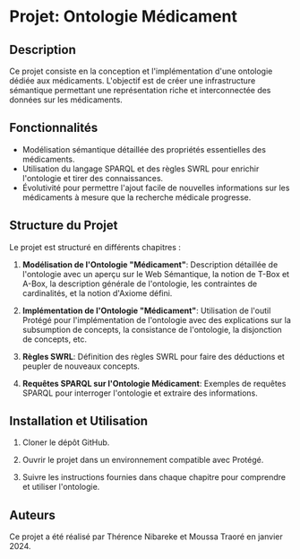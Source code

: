 # Projet: Ontologie Médicament

 
## Description

Ce projet consiste en la conception et l'implémentation d'une ontologie dédiée aux médicaments.
L'objectif est de créer une infrastructure sémantique permettant une représentation riche et interconnectée des données sur les médicaments.

## Fonctionnalités

- Modélisation sémantique détaillée des propriétés essentielles des médicaments.
- Utilisation du langage SPARQL et des règles SWRL pour enrichir l'ontologie et tirer des connaissances.
- Évolutivité pour permettre l'ajout facile de nouvelles informations sur les médicaments à mesure que la recherche médicale progresse.

## Structure du Projet

Le projet est structuré en différents chapitres :

1. **Modélisation de l'Ontologie "Médicament"**: Description détaillée de l'ontologie avec un aperçu sur le Web Sémantique, la notion de T-Box et A-Box, la description générale de l'ontologie, les contraintes de cardinalités, et la notion d'Axiome défini.

2. **Implémentation de l'Ontologie "Médicament"**: Utilisation de l'outil Protégé pour l'implémentation de l'ontologie avec des explications sur la subsumption de concepts, la consistance de l'ontologie, la disjonction de concepts, etc.

3. **Règles SWRL**: Définition des règles SWRL pour faire des déductions et peupler de nouveaux concepts.

4. **Requêtes SPARQL sur l'Ontologie Médicament**: Exemples de requêtes SPARQL pour interroger l'ontologie et extraire des informations.

## Installation et Utilisation

1. Cloner le dépôt GitHub.

2. Ouvrir le projet dans un environnement compatible avec Protégé.

3. Suivre les instructions fournies dans chaque chapitre pour comprendre et utiliser l'ontologie.

## Auteurs

Ce projet a été réalisé par Thérence Nibareke et Moussa Traoré en janvier 2024.
